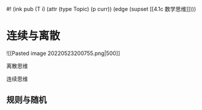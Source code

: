 #! (ink pub (T i) (attr (type Topic) (p curr)) (edge (supset [[4.1c 数学思维]])))

# 连续与离散


![[Pasted image 20220523200755.png|500]] 

离散思维

连续思维


## 规则与随机
